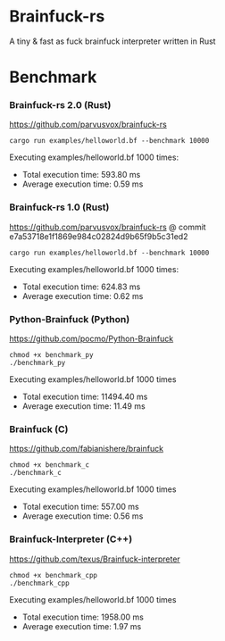 # Brainfuck-rs
A tiny & fast as fuck brainfuck interpreter written in Rust

# Benchmark
### Brainfuck-rs 2.0 (Rust)
https://github.com/parvusvox/brainfuck-rs
```
cargo run examples/helloworld.bf --benchmark 10000
```
Executing examples/helloworld.bf 1000 times:
 - Total execution time: 593.80 ms
 - Average execution time: 0.59 ms


### Brainfuck-rs 1.0 (Rust)
https://github.com/parvusvox/brainfuck-rs @ commit e7a53718e1f1869e984c02824d9b65f9b5c31ed2
```
cargo run examples/helloworld.bf --benchmark 10000
```
Executing examples/helloworld.bf 1000 times:
 - Total execution time: 624.83 ms
 - Average execution time: 0.62 ms


### Python-Brainfuck (Python)
https://github.com/pocmo/Python-Brainfuck
```
chmod +x benchmark_py
./benchmark_py
```
Executing examples/helloworld.bf 1000 times
 - Total execution time: 11494.40 ms 
 - Average execution time: 11.49 ms


### Brainfuck (C)
https://github.com/fabianishere/brainfuck 
```
chmod +x benchmark_c
./benchmark_c
```
Executing examples/helloworld.bf 1000 times
 - Total execution time: 557.00 ms
 - Average execution time: 0.56 ms


### Brainfuck-Interpreter (C++)
https://github.com/texus/Brainfuck-interpreter
```
chmod +x benchmark_cpp
./benchmark_cpp
```
Executing examples/helloworld.bf 1000 times
 - Total execution time: 1958.00 ms 
 - Average execution time: 1.97 ms


